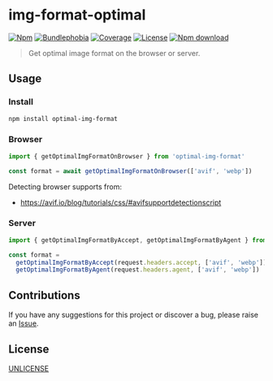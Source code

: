 # img-format-optimal

[![Npm](https://badgen.net/npm/v/optimal-img-format)](https://www.npmjs.com/package/optimal-img-format)
[![Bundlephobia](https://badgen.net/bundlephobia/minzip/optimal-img-format)](https://bundlephobia.com/result?p=optimal-img-format)
[![Coverage](https://img.shields.io/codecov/c/github/lbb00/optimal-img-format.svg)](https://codecov.io/gh/lbb00/optimal-img-format)
[![License](https://img.shields.io/github/license/lbb00/optimal-img-format.svg)](https://github.com/lbb00/optimal-img-format/blob/master/LICENSE)
[![Npm download](https://img.shields.io/npm/dw/optimal-img-format.svg)](https://www.npmjs.com/package/optimal-img-format)

> Get optimal image format on the browser or server.

## Usage

### Install

```bash
npm install optimal-img-format
```

### Browser

```javascript
import { getOptimalImgFormatOnBrowser } from 'optimal-img-format'

const format = await getOptimalImgFormatOnBrowser(['avif', 'webp'])
```

Detecting browser supports from:

- <https://avif.io/blog/tutorials/css/#avifsupportdetectionscript>

### Server

```javascript
import { getOptimalImgFormatByAccept, getOptimalImgFormatByAgent } from 'optimal-img-format'

const format =
  getOptimalImgFormatByAccept(request.headers.accept, ['avif', 'webp']) ||
  getOptimalImgFormatByAgent(request.headers.agent, ['avif', 'webp'])
```

## Contributions

If you have any suggestions for this project or discover a bug, please raise an [Issue](https://github.com/lbb00/optimal-img-format/issues).

## License

[UNLICENSE](./LICENSE)
